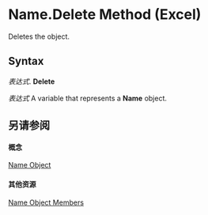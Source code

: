 
# Name.Delete Method (Excel)

Deletes the object.


## Syntax

 _表达式_. **Delete**

 _表达式_ A variable that represents a **Name** object.


## 另请参阅


#### 概念


[Name Object](cfedb297-ac0d-dff0-99c7-6927cc5f31ed.md)
#### 其他资源


[Name Object Members](http://msdn.microsoft.com/library/7c35e8e8-4f81-7cec-da3e-faf738903726%28Office.15%29.aspx)